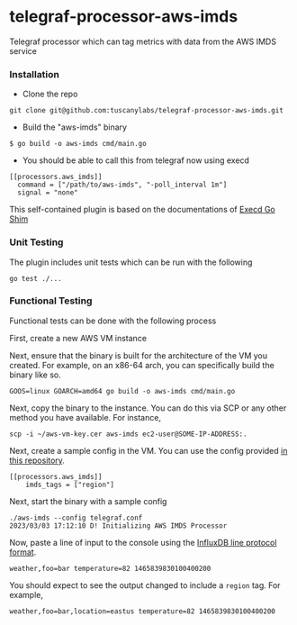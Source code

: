# telegraf-processor-aws-imds

Telegraf processor which can tag metrics with data from the AWS IMDS service

### Installation

* Clone the repo

```
git clone git@github.com:tuscanylabs/telegraf-processor-aws-imds.git
```
* Build the "aws-imds" binary

```
$ go build -o aws-imds cmd/main.go
```
* You should be able to call this from telegraf now using execd
```
[[processors.aws_imds]]
  command = ["/path/to/aws-imds", "-poll_interval 1m"]
  signal = "none"
```
This self-contained plugin is based on the documentations of [Execd Go Shim](https://github.com/influxdata/telegraf/blob/effe112473a6bd8991ef8c12e293353c92f1d538/plugins/common/shim/README.md)

### Unit Testing

The plugin includes unit tests which can be run with the following

```
go test ./...
```

### Functional Testing

Functional tests can be done with the following process

First, create a new AWS VM instance

Next, ensure that the binary is built for the architecture of the VM you created. For example, on an x86-64 arch,
you can specifically build the binary like so.

```
GOOS=linux GOARCH=amd64 go build -o aws-imds cmd/main.go
```

Next, copy the binary to the instance. You can do this via SCP or any other method you have available. For instance,

```console
scp -i ~/aws-vm-key.cer aws-imds ec2-user@SOME-IP-ADDRESS:.
```

Next, create a sample config in the VM. You can use the config provided [in this repository][1].

```azure
[[processors.aws_imds]]
	imds_tags = ["region"]
```

Next, start the binary with a sample config

```
./aws-imds --config telegraf.conf
2023/03/03 17:12:10 D! Initializing AWS IMDS Processor
```

Now, paste a line of input to the console using the [InfluxDB line protocol format][2].

```azure
weather,foo=bar temperature=82 1465839830100400200
```

You should expect to see the output changed to include a `region` tag. For example,

```
weather,foo=bar,location=eastus temperature=82 1465839830100400200
```

[1]: ./plugins/processors/aws/imds/sample.conf
[2]: https://docs.influxdata.com/influxdb/v1.8/write_protocols/line_protocol_tutorial/